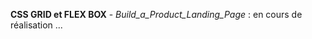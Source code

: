 <strong>CSS GRID et FLEX BOX</strong> - <em>Build_a_Product_Landing_Page
</em> : en cours de réalisation ...
